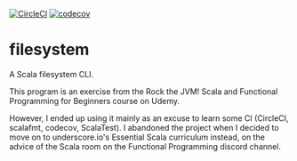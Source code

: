 [![CircleCI](https://circleci.com/gh/Gor-Ren/filesystem/tree/master.svg?style=shield)](https://circleci.com/gh/Gor-Ren/filesystem/tree/master)
[![codecov](https://codecov.io/gh/Gor-Ren/filesystem/branch/master/graph/badge.svg)](https://codecov.io/gh/Gor-Ren/filesystem)

# filesystem
A Scala filesystem CLI.

This program is an exercise from the Rock the JVM! Scala and Functional Programming for Beginners
course on Udemy.

However, I ended up using it mainly as an excuse to learn some CI (CircleCI, scalafmt, codecov, 
ScalaTest). I abandoned the project when I decided to move on to underscore.io's Essential Scala 
curriculum instead, on the advice of the Scala room on the Functional Programming discord channel.